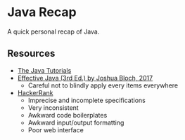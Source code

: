 # Java Recap
A quick personal recap of Java.

## Resources

* [The Java Tutorials](https://docs.oracle.com/javase/tutorial/java/index.html)
* [Effective Java (3rd Ed.) by Joshua Bloch, 2017](https://www.amazon.com/Effective-Java-Joshua-Bloch/dp/0134685997)
  * Careful not to blindly apply every items everywhere
* [HackerRank](https://www.hackerrank.com)
  * Imprecise and incomplete specifications
  * Very inconsistent
  * Awkward code boilerplates
  * Awkward input/output formatting
  * Poor web interface
